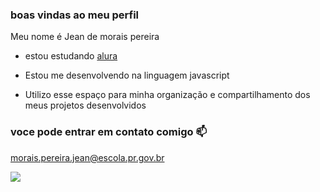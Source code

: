 ### boas vindas ao meu perfil

Meu nome é Jean de morais pereira

- estou estudando [alura](https://www.alura.com.br)
 
- Estou me desenvolvendo na linguagem javascript

- Utilizo esse espaço para minha organização e compartilhamento dos meus projetos desenvolvidos

### voce pode entrar em contato comigo 📫

morais.pereira.jean@escola.pr.gov.br

![](https://media.tenor.com/HVqlUv56EXQAAAAM/kizaru.gif)

